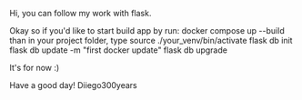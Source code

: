 Hi,
you can follow my work with flask.

Okay so if you'd like to start build app by run:
docker compose up --build
than in your project folder, type source ./your_venv/bin/activate
flask db init
flask db update -m "first docker update"
flask db upgrade

It's for now   :)

Have a good day!
Diiego300years
